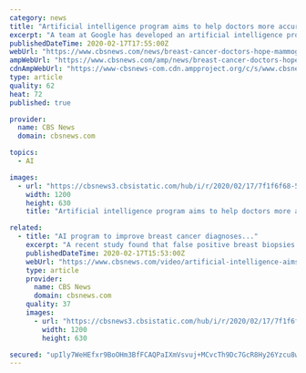 ```yaml
---
category: news
title: "Artificial intelligence program aims to help doctors more accurately diagnose breast cancer"
excerpt: "A team at Google has developed an artificial intelligence program aimed at helping doctors accurately detect cancer in mammograms. Thousands of women receive a false negative on their breast cancer tests each year, while one in 10 receive a false positive. Shravya Shetty, who heads the Google team developing the system, told CBS News' Jamie ..."
publishedDateTime: 2020-02-17T17:55:00Z
webUrl: "https://www.cbsnews.com/news/breast-cancer-doctors-hope-mammography-tests-will-be-improved-with-new-artificial-intelligence-program/"
ampWebUrl: "https://www.cbsnews.com/amp/news/breast-cancer-doctors-hope-mammography-tests-will-be-improved-with-new-artificial-intelligence-program/"
cdnAmpWebUrl: "https://www-cbsnews-com.cdn.ampproject.org/c/s/www.cbsnews.com/amp/news/breast-cancer-doctors-hope-mammography-tests-will-be-improved-with-new-artificial-intelligence-program/"
type: article
quality: 62
heat: 72
published: true

provider:
  name: CBS News
  domain: cbsnews.com

topics:
  - AI

images:
  - url: "https://cbsnews3.cbsistatic.com/hub/i/r/2020/02/17/7f1f6f68-5dcd-4cc7-b016-c748f144caa7/thumbnail/1200x630/10012554338717da46302f046002a20b/0217-ctm-morobreastcancer-yuccas-2028843-640x360.jpg"
    width: 1200
    height: 630
    title: "Artificial intelligence program aims to help doctors more accurately diagnose breast cancer"

related:
  - title: "AI program to improve breast cancer diagnoses..."
    excerpt: "A recent study found that false positive breast biopsies cost the healthcare system over $2 billion per year. According to the National Cancer Institute, mammograms miss about 20% of breast cancers while one in 10 women receive a false positive result. Jamie Yuccas spoke with researchers at Google and UCLA who have developed an artificial ..."
    publishedDateTime: 2020-02-17T15:53:00Z
    webUrl: "https://www.cbsnews.com/video/artificial-intelligence-aims-to-improve-breast-cancer-diagnoses/"
    type: article
    provider:
      name: CBS News
      domain: cbsnews.com
    quality: 37
    images:
      - url: "https://cbsnews3.cbsistatic.com/hub/i/r/2020/02/17/7f1f6f68-5dcd-4cc7-b016-c748f144caa7/thumbnail/1200x630/10012554338717da46302f046002a20b/0217-ctm-morobreastcancer-yuccas-2028843-640x360.jpg"
        width: 1200
        height: 630

secured: "upIly7WeHEfxr9BoOHm3BfFCAQPaIXmVsvuj+MCvcTh9Dc7GcR8Hy26Yzcu8w6UCwxsFXtIdRnvOcZM1/YCrjz9VkgB5MpkXAG25X4xfLvF5JywTjnX+4Ie0yhRdTdXkyWpsXd9xADRO3Ya817kr1Pw+WaoUW4W/HvCAv32OBVmmVyYgSDzB4Ck/WAoUDt8RoivlaXi0HGfkMkGYDwHNtr8Rcrqa6XHjRBoru9zSjzjFJr64tdZVEOa3f+1bPQZ1E9qr6qBYfLE2/BBa4ZIKxZstxceU68dvzJP+BGXWzTKtWomOvVqTncs42EJSx6PrrmmoQgJ2Zrq+jUpHqtvVAYNfz/fZQ5oTdMrf9lhwXZpuCaUT3HYjadx4cKe+5pzI17e98fXtc4B27jh4eEssTP9KQTh9CRoXEyNpO+UGwWcHEWrzoAQhIzzpKhPaT7+tmSTbwIcDdjnodxa97ES6wLc+5pB66T1coZQCyCZD1rs=;PZ7Op+kSRL1/qB1Ftm9zHQ=="
---
```


